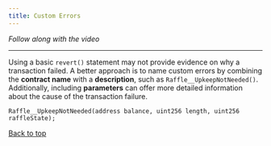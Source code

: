 ```yaml
---
title: Custom Errors
---
```


_Follow along with the video_

---

<a name="top"></a>

Using a basic `revert()` statement may not provide evidence on why a transaction failed. A better approach is to name custom errors by combining the **contract name** with a **description**, such as `Raffle__UpkeepNotNeeded()`. Additionally, including **parameters** can offer more detailed information about the cause of the transaction failure.

```
Raffle__UpkeepNotNeeded(address balance, uint256 length, uint256 raffleState);
```

[Back to top](#top)
